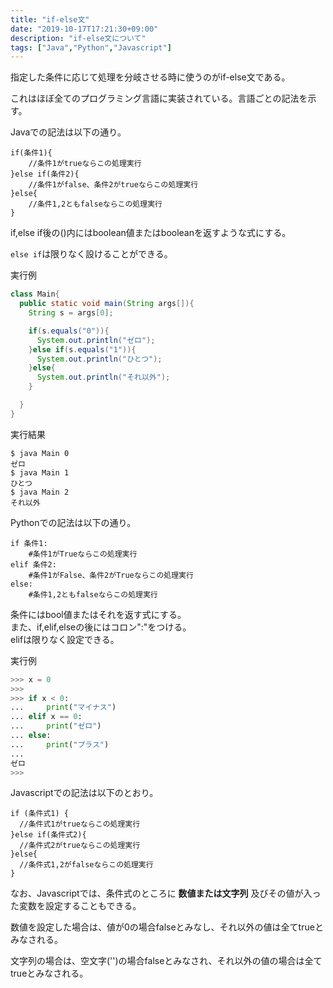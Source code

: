 ```yaml
---
title: "if-else文"
date: "2019-10-17T17:21:30+09:00"
description: "if-else文について"
tags: ["Java","Python","Javascript"]
---
```


指定した条件に応じて処理を分岐させる時に使うのがif-else文である。  

これはほぼ全てのプログラミング言語に実装されている。言語ごとの記法を示す。

<div class="note_content_by_programming_language" id="note_content_Java">

Javaでの記法は以下の通り。

```
if(条件1){
    //条件1がtrueならこの処理実行
}else if(条件2){
    //条件1がfalse、条件2がtrueならこの処理実行
}else{
    //条件1,2ともfalseならこの処理実行
}
```

if,else if後の()内にはboolean値またはbooleanを返すような式にする。  

`else if`は限りなく設けることができる。  

実行例

```java
class Main{
  public static void main(String args[]){
    String s = args[0];

    if(s.equals("0")){
      System.out.println("ゼロ");
    }else if(s.equals("1")){
      System.out.println("ひとつ");
    }else{
      System.out.println("それ以外");
    }

  }
}
```

実行結果

```
$ java Main 0  
ゼロ  
$ java Main 1  
ひとつ  
$ java Main 2  
それ以外  
```

</div>
<div class="note_content_by_programming_language" id="note_content_Python">

Pythonでの記法は以下の通り。

```
if 条件1:
    #条件1がTrueならこの処理実行
elif 条件2:
    #条件1がFalse、条件2がTrueならこの処理実行
else:
    #条件1,2ともfalseならこの処理実行
```

条件にはbool値またはそれを返す式にする。  
また、if,elif,elseの後にはコロン":"をつける。  
elifは限りなく設定できる。  

実行例

```python
>>> x = 0  
>>>   
>>> if x < 0:  
...     print("マイナス")  
... elif x == 0:  
...     print("ゼロ")
... else:
...     print("プラス")
... 
ゼロ
>>> 
```

</div>
<div class="note_content_by_programming_language" id="note_content_Javascript">

Javascriptでの記法は以下のとおり。

```
if (条件式1) {
  //条件式1がtrueならこの処理実行
}else if(条件式2){
  //条件式2がtrueならこの処理実行
}else{
  //条件式1,2がfalseならこの処理実行
}
```

なお、Javascriptでは、条件式のところに **数値または文字列** 及びその値が入った変数を設定することもできる。

数値を設定した場合は、値が0の場合falseとみなし、それ以外の値は全てtrueとみなされる。

文字列の場合は、空文字('')の場合falseとみなされ、それ以外の値の場合は全てtrueとみなされる。

</div>

